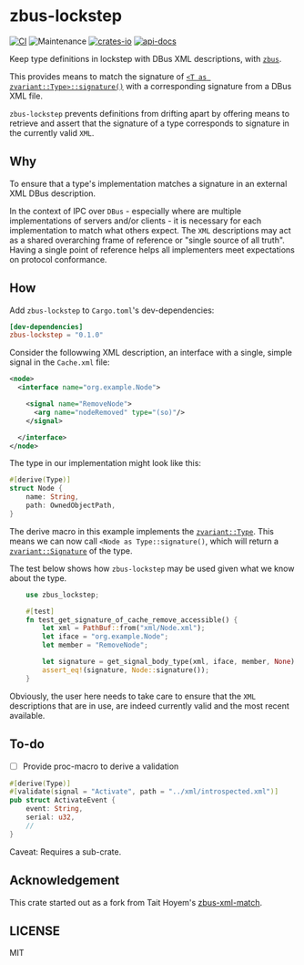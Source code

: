 # zbus-lockstep

[![CI](https://github.com/luukvanderduim/zbus-lockstep/actions/workflows/rust.yml/badge.svg)](https://github.com/luukvanderduim/zbus-lockstep/actions/workflows/rust.yml)
![Maintenance](https://img.shields.io/badge/maintenance-actively--developed-brightgreen.svg)
[![crates-io](https://img.shields.io/crates/v/zbus-lockstep.svg)](https://crates.io/crates/zbus-lockstep)
[![api-docs](https://docs.rs/zbus-lockstep/badge.svg)](https://docs.rs/zbus-lockstep)

Keep type definitions in lockstep with DBus XML descriptions, with [`zbus`](<https://github.com/dbus2/zbus>).

This provides means to match the signature of [`<T as zvariant::Type>::signature()`](https://docs.rs/zvariant/latest/zvariant/trait.Type.html#tymethod.signature) with a corresponding signature from a DBus XML file.

`zbus-lockstep` prevents definitions from drifting apart by offering means to retrieve and assert that the signature of a type
corresponds to signature in the currently valid `XML`.

## Why

To ensure that a type's implementation matches a signature in an external XML DBus description.

In the context of IPC over `DBus` - especially where are multiple implementations of servers and/or clients - it is necessary for each implementation to match what others expect.
The `XML` descriptions may act as a shared overarching frame of reference or "single source of all truth". Having a single point of reference helps all implementers meet expectations on protocol conformance.

## How

Add `zbus-lockstep` to `Cargo.toml`'s dev-dependencies:

```toml
[dev-dependencies]
zbus-lockstep = "0.1.0"
```

Consider the followwing XML description,
an interface with a single, simple signal in the `Cache.xml` file:

```XML
<node>
  <interface name="org.example.Node">

    <signal name="RemoveNode">
      <arg name="nodeRemoved" type="(so)"/>
    </signal>

  </interface>
</node>
```

The type in our implementation might look like this:

```rust
#[derive(Type)]
struct Node {
    name: String,
    path: OwnedObjectPath,
}
```

The derive macro in this example implements the [`zvariant::Type`](https://docs.rs/zvariant/latest/zvariant/trait.Type.html).
This means we can now call `<Node as Type::signature()`, which will return a [`zvariant::Signature`](https://docs.rs/zvariant/latest/zvariant/struct.Signature.html) of the type.

The test below shows how `zbus-lockstep` may be used given what we know about the type.

```rust
    use zbus_lockstep;

    #[test]
    fn test_get_signature_of_cache_remove_accessible() {
        let xml = PathBuf::from("xml/Node.xml");
        let iface = "org.example.Node";
        let member = "RemoveNode";

        let signature = get_signal_body_type(xml, iface, member, None).unwrap();
        assert_eq!(signature, Node::signature());
    }
```

Obviously, the user here needs to take care to ensure that the `XML` descriptions that are in use,
are indeed currently valid and the most recent available.

## To-do

- [ ] Provide proc-macro to derive a validation

```rust
#[derive(Type)] 
#[validate(signal = "Activate", path = "../xml/introspected.xml")]
pub struct ActivateEvent {
    event: String,
    serial: u32,
    // 
}
```

Caveat: Requires a sub-crate.

## Acknowledgement

This crate started out as a fork from Tait Hoyem's [zbus-xml-match](https://github.com/TTWNO/zbus-xml-match).

## LICENSE

MIT
